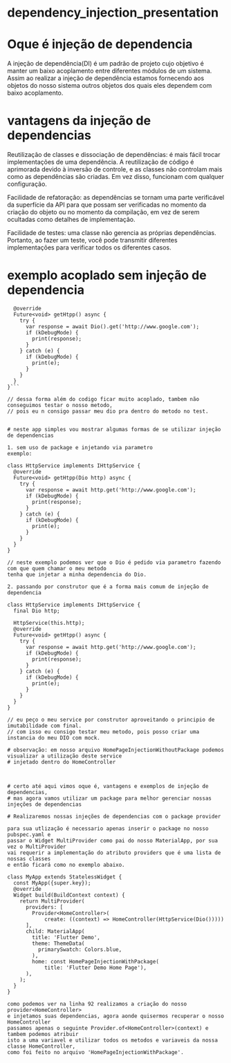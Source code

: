 # dependency_injection_presentation

# Oque é injeção de dependencia

A injeção de dependência(DI) é um padrão de projeto cujo objetivo é manter um baixo acoplamento 
entre diferentes módulos de um sistema. Assim ao realizar a injeção de dependência estamos fornecendo 
aos objetos do nosso sistema outros objetos dos quais eles dependem com baixo acoplamento.


# vantagens da injeção de dependencias

Reutilização de classes e dissociação de dependências: é mais fácil trocar implementações de uma dependência. 
A reutilização de código é aprimorada devido à inversão de controle, e as classes não controlam mais como 
as dependências são criadas. Em vez disso, funcionam com qualquer configuração.

Facilidade de refatoração: as dependências se tornam uma parte verificável da superfície da API para que 
possam ser verificadas no momento da criação do objeto ou no momento da compilação, em vez de serem ocultadas 
como detalhes de implementação.

Facilidade de testes: uma classe não gerencia as próprias dependências. Portanto, ao fazer um teste, 
você pode transmitir diferentes implementações para verificar todos os diferentes casos.

# exemplo acoplado sem injeção de dependencia

```class HttpService implements IHttpService {
  @override
  Future<void> getHtpp() async {
    try {
      var response = await Dio().get('http://www.google.com');
      if (kDebugMode) {
        print(response);
      }
    } catch (e) {
      if (kDebugMode) {
        print(e);
      }
    }
  }
}```

// dessa forma além do codigo ficar muito acoplado, tambem não conseguimos testar o nosso metodo,
// pois eu n consigo passar meu dio pra dentro do metodo no test.


# neste app simples vou mostrar algumas formas de se utilizar injeção de dependencias

1. sem uso de package e injetando via parametro
exemplo: 

class HttpService implements IHttpService {
  @override
  Future<void> getHtpp(Dio http) async {
    try {
      var response = await http.get('http://www.google.com');
      if (kDebugMode) {
        print(response);
      }
    } catch (e) {
      if (kDebugMode) {
        print(e);
      }
    }
  }
}

// neste exemplo podemos ver que o Dio é pedido via parametro fazendo com que quem chamar o meu metodo
tenha que injetar a minha dependencia do Dio.

2. passando por construtor que é a forma mais comum de injeção de dependencia

class HttpService implements IHttpService {
  final Dio http;

  HttpService(this.http);
  @override
  Future<void> getHtpp() async {
    try {
      var response = await http.get('http://www.google.com');
      if (kDebugMode) {
        print(response);
      }
    } catch (e) {
      if (kDebugMode) {
        print(e);
      }
    }
  }
}

// eu peço o meu service por construtor aproveitando o principio de imutabilidade com final.
// com isso eu consigo testar meu metodo, pois posso criar uma instancia do meu DIO com mock.

# observação: em nosso arquivo HomePageInjectionWithoutPackage podemos visualizar a utilização deste service 
# injetado dentro do HomeController

 

# certo até aqui vimos oque é, vantagens e exemplos de injeção de dependencias,
# mas agora vamos utilizar um package para melhor gerenciar nossas injeções de dependencias

# Realizaremos nossas injeções de dependencias com o package provider

para sua utlização é necessario apenas inserir o package no nosso pubspec.yaml e
passar o Widget MultiProvider como pai do nosso MaterialApp, por sua vez o MultiProvider
vai requerir a implementação do atributo providers que é uma lista de nossas classes
e então ficará como no exemplo abaixo.

class MyApp extends StatelessWidget {
  const MyApp({super.key});
  @override
  Widget build(BuildContext context) {
    return MultiProvider(
      providers: [
        Provider<HomeController>(
            create: ((context) => HomeController(HttpService(Dio()))))
      ],
      child: MaterialApp(
        title: 'Flutter Demo',
        theme: ThemeData(
          primarySwatch: Colors.blue,
        ),
        home: const HomePageInjectionWithPackage(
            title: 'Flutter Demo Home Page'),
      ),
    );
  }
}

como podemos ver na linha 92 realizamos a criação do nosso provider<HomeController>
e injetamos suas dependencias, agora aonde quisermos recuperar o nosso HomeController
passamos apenas o seguinte Provider.of<HomeController>(context) e tambem podemos atribuir
isto a uma variavel e utilizar todos os metodos e variaveis da nossa classe HomeController,
como foi feito no arquivo 'HomePageInjectionWithPackage'.
